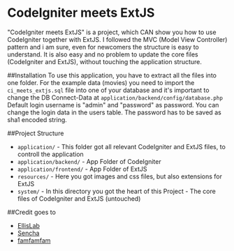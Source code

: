 CodeIgniter meets ExtJS
==============

"CodeIgniter meets ExtJS" is a project, which CAN show you how to use CodeIgniter together with ExtJS. I followed the MVC (Model View Controller) pattern and i am sure, even for newcomers the structure is easy to understand. It is also easy and no problem to update the core files (CodeIgniter and ExtJS), without touching the application structure.

##Installation
To use this application, you have to extract all  the files into one folder. For the example data (movies) you need to import the `ci_meets_extjs.sql` file into one of your database and it's important to change the DB Connect-Data at `application/backend/config/database.php`
Default login username is "admin" and "password" as password. You can change the login data in the users table. The password has to be saved as sha1 encoded string.

##Project Structure
* `application/` - This folder got all relevant CodeIgniter and ExtJS files, to controll the application
* `application/backend/` - App Folder of CodeIgniter
* `application/frontend/` - App Folder of ExtJS
* `resources/` - Here you got images and css files, but also extensions for ExtJS
* `system/` - In this directory you got the heart of this Project - The core files of CodeIgniter and ExtJS (untouched)

##Credit goes to
* [EllisLab](http://ellislab.com/codeigniter)
* [Sencha](http://www.sencha.com/products/extjs/)
* [famfamfam](http://famfamfam.com/lab/icons/silk/)